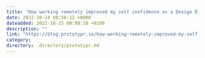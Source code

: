 ```yaml
---
title: "How working remotely improved my self confidence as a Design Director."
date: 2022-10-24 08:56:12 +0000
dateadded: 2022-10-25 00:00:10 +0100
description: ""
link: "https://blog.prototypr.io/how-working-remotely-improved-my-self-confidence-as-a-design-director-621b9067810?source=rss----eb297ea1161a---4"
category:
directory: _directory/prototypr.md
---
```

